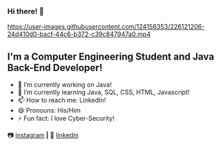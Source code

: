 ### Hi there! 👋

https://user-images.githubusercontent.com/124156353/226121206-24d410d0-bacf-44c6-b372-c39c847947a0.mp4


## I'm a Computer Engineering Student and Java Back-End Developer!

- 🔭 I’m currently working on Java!
- 🌱 I’m currently learning Java, SQL, CSS, HTML, Javascript!
- 📫 How to reach me: LinkedIn!
- 😄 Pronouns: His/Him
- ⚡ Fun fact: I love Cyber-Security!
 
📷 [instagram][instagram] **|** 
👔 [linkedin][linkedin]


[instagram]: https://www.instagram.com/vin32k.sys
[linkedin]: https://www.linkedin.com/in/vincenzo-barrano-0a9611192


